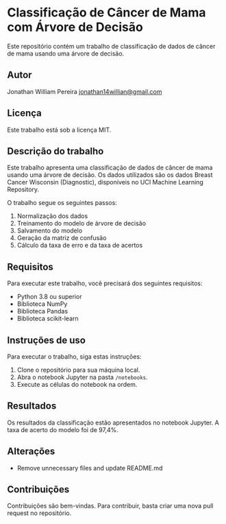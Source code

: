 # Classificação de Câncer de Mama com Árvore de Decisão

Este repositório contém um trabalho de classificação de dados de câncer de mama usando uma árvore de decisão.

## Autor

Jonathan William Pereira
<jonathan14willian@gmail.com>

## Licença

Este trabalho está sob a licença MIT.

## Descrição do trabalho

Este trabalho apresenta uma classificação de dados de câncer de mama usando uma árvore de decisão. Os dados utilizados são os dados Breast Cancer Wisconsin (Diagnostic), disponíveis no UCI Machine Learning Repository.

O trabalho segue os seguintes passos:

1. Normalização dos dados
2. Treinamento do modelo de árvore de decisão
3. Salvamento do modelo
4. Geração da matriz de confusão
5. Cálculo da taxa de erro e da taxa de acertos

## Requisitos

Para executar este trabalho, você precisará dos seguintes requisitos:

* Python 3.8 ou superior
* Biblioteca NumPy
* Biblioteca Pandas
* Biblioteca scikit-learn

## Instruções de uso

Para executar o trabalho, siga estas instruções:

1. Clone o repositório para sua máquina local.
2. Abra o notebook Jupyter na pasta `/notebooks`.
3. Execute as células do notebook na ordem.

## Resultados

Os resultados da classificação estão apresentados no notebook Jupyter. A taxa de acerto do modelo foi de 97,4%.

## Alterações

* Remove unnecessary files and update README.md

## Contribuições

Contribuições são bem-vindas. Para contribuir, basta criar uma nova pull request no repositório.

